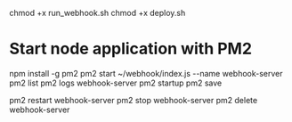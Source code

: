 chmod +x run_webhook.sh
chmod +x deploy.sh

# Start node application with PM2
npm install -g pm2
pm2 start ~/webhook/index.js --name webhook-server
pm2 list
pm2 logs webhook-server
pm2 startup
pm2 save

pm2 restart webhook-server
pm2 stop webhook-server
pm2 delete webhook-server